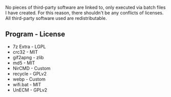 No pieces of third-party software are linked to, only executed via batch files I have created.
For this reason, there shouldn't be any conflicts of licenses.
All third-party software used are redistributable.

Program - License
-----------------
* 7z Extra	- LGPL
* crc32 	- MIT
* gif2apng	- zlib
* md5   	- MIT
* NirCMD	- Custom
* recycle	- GPLv2
* webp  	- Custom
* wifi.bat	- MIT
* UnECM 	- GPLv2